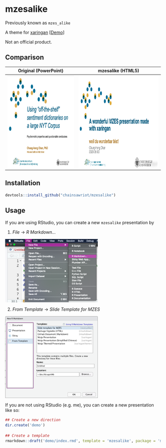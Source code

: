 # mzesalike

Previously known as `mzes_alike`

A theme for [xaringan](https://cran.r-project.org/web/packages/xaringan/index.html) [[Demo](https://chainsawriot.github.io/mzesalike/)]

Not an official product.

## Comparison

Original (PowerPoint)             |  mzesalike (HTML5)
:-------------------------:|:-------------------------:
<img src = "man/figures/originalmzes.png" height = "300">  |  <img src = "man/figures/mzesalike.png" height = "300">

## Installation

```r
devtools::install_github("chainsawriot/mzesalike")
```

## Usage

If you are using RStudio, you can create a new `mzesalike` presentation by

1. *File* -> *R Markdown...*

<img src = "man/figures/rstudio1.png" width = "300" align = "center">

2. *From Template* -> *Slide Template for MZES*

<img src = "man/figures/rstudio2.png" width = "300" align = "center">

If you are not using RStudio (e.g. me), you can create a new presentation like so:

```r
## Create a new direction
dir.create('demo')

## Create a template
rmarkdown::draft('demo/index.rmd', template = 'mzesalike', package = 'mzesalike', edit = FALSE)
```

